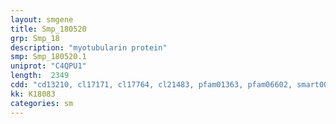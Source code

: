 ```yaml
---
layout: smgene
title: Smp_180520
grp: Smp_18
description: "myotubularin protein"
smp: Smp_180520.1
uniprot: "C4QPU1"
length:  2349
cdd: "cd13210, cl17171, cl17764, cl21483, pfam01363, pfam06602, smart00404"
kk: K18083
categories: sm
---
```

